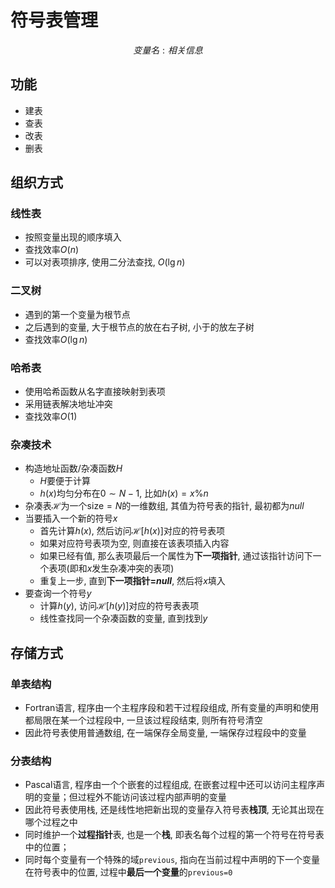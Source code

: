 # 符号表管理
$$变量名:相关信息$$
## 功能
- 建表
- 查表
- 改表
- 删表
## 组织方式
### 线性表
- 按照变量出现的顺序填入
- 查找效率$O(n)$
- 可以对表项排序, 使用二分法查找, $O(\lg n)$
### 二叉树
- 遇到的第一个变量为根节点
- 之后遇到的变量, 大于根节点的放在右子树, 小于的放左子树
- 查找效率$O(\lg n)$

### 哈希表
- 使用哈希函数从名字直接映射到表项
- 采用链表解决地址冲突
- 查找效率$O(1)$

### 杂凑技术
- 构造地址函数/杂凑函数$H$
  - $H$要便于计算
  - $h(x)$均匀分布在$0\sim N-1$, 比如$h(x) = x\% n$
- 杂凑表$\mathcal{H}$为一个$\mathsf{size} = N$的一维数组, 其值为符号表的指针, 最初都为$null$
- 当要插入一个新的符号$x$
  - 首先计算$h(x)$, 然后访问$\mathcal{H}[h(x)]$对应的符号表项
  - 如果对应符号表项为空, 则直接在该表项插入内容
  - 如果已经有值, 那么表项最后一个属性为**下一项指针**, 通过该指针访问下一个表项(即和$x$发生杂凑冲突的表项)
  - 重复上一步, 直到**下一项指针=$null$**, 然后将$x$填入
- 要查询一个符号$y$
  - 计算$h(y)$, 访问$\mathcal{H}[h(y)]$对应的符号表表项
  - 线性查找同一个杂凑函数的变量, 直到找到$y$


## 存储方式
### 单表结构
- Fortran语言, 程序由一个主程序段和若干过程段组成, 所有变量的声明和使用都局限在某一个过程段中, 一旦该过程段结束, 则所有符号清空
- 因此符号表使用普通数组, 在一端保存全局变量, 一端保存过程段中的变量

### 分表结构
- Pascal语言, 程序由一个个嵌套的过程组成, 在嵌套过程中还可以访问主程序声明的变量；但过程外不能访问该过程内部声明的变量
- 因此符号表使用栈, 还是线性地把新出现的变量存入符号表**栈顶**, 无论其出现在哪个过程之中
- 同时维护一个**过程指针**表, 也是一个**栈**, 即表名每个过程的第一个符号在符号表中的位置；
- 同时每个变量有一个特殊的域`previous`, 指向在当前过程中声明的下一个变量在符号表中的位置, 过程中**最后一个变量**的`previous=0`

